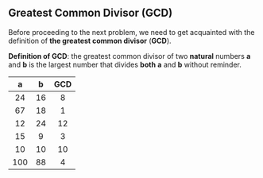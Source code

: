 ## Greatest Common Divisor (GCD)

Before proceeding to the next problem, we need to get acquainted with the definition of **the greatest common divisor** (**GCD**).

**Definition of GCD**: the greatest common divisor of two **natural** numbers **a** and **b** is the largest number that divides **both** **a** and **b** without reminder.

|a|b|GCD| 
|:---:|:---:|:---:| 
|24|16|8|
|67|18|1|
|12|24|12|
|15|9|3|
|10|10|10|
|100|88|4|
